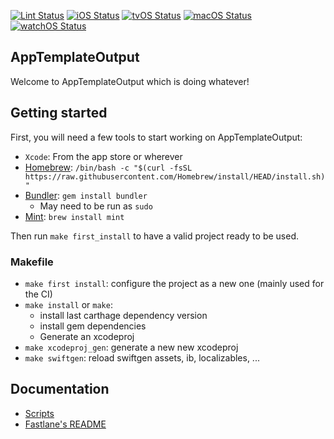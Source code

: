 [![Lint Status](https://github.com/atelier-socle/AppTemplateOutput/workflows/SwiftLint/badge.svg)](https://github.com/atelier-socle/AppTemplateOutput/actions)
[![iOS Status](https://github.com/atelier-socle/AppTemplateOutput/workflows/AppTemplateOutput%20iOS%20CI/badge.svg)](https://github.com/atelier-socle/AppTemplateOutput/actions)
[![tvOS Status](https://github.com/atelier-socle/AppTemplateOutput/workflows/AppTemplateOutput%20tvOS%20CI/badge.svg)](https://github.com/atelier-socle/AppTemplateOutput/actions)
[![macOS Status](https://github.com/atelier-socle/AppTemplateOutput/workflows/AppTemplateOutput%20macOS%20CI/badge.svg)](https://github.com/atelier-socle/AppTemplateOutput/actions)
[![watchOS Status](https://github.com/atelier-socle/AppTemplateOutput/workflows/AppTemplateOutput%20watchOS%20CI/badge.svg)](https://github.com/atelier-socle/AppTemplateOutput/actions)

## AppTemplateOutput

Welcome to AppTemplateOutput which is doing whatever!

## Getting started

First, you will need a few tools to start working on AppTemplateOutput:

- `Xcode`: From the app store or wherever
- [Homebrew](https://brew.sh): `/bin/bash -c "$(curl -fsSL https://raw.githubusercontent.com/Homebrew/install/HEAD/install.sh)"`
- [Bundler](http://bundler.io): `gem install bundler`
  - May need to be run as `sudo` 
- [Mint](https://github.com/yonaskolb/mint): `brew install mint`

Then run `make first_install` to have a valid project ready to be used.

### Makefile

- `make first install`: configure the project as a new one (mainly used for the CI)
- `make install` or `make`:
  - install last carthage dependency version
  - install gem dependencies
  - Generate an xcodeproj
- `make xcodeproj_gen`: generate a new new xcodeproj
- `make swiftgen`: reload swiftgen assets, ib, localizables, ...

## Documentation

- [Scripts](Documentations/Scripts.md)
- [Fastlane's README](fastlane/README.md)
